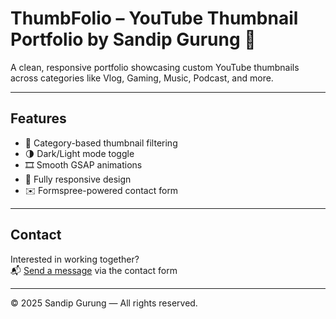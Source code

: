 # ThumbFolio – YouTube Thumbnail Portfolio by Sandip Gurung 🎨

A clean, responsive portfolio showcasing custom YouTube thumbnails across categories like Vlog, Gaming, Music, Podcast, and more.

---

## Features

- 🎯 Category-based thumbnail filtering  
- 🌗 Dark/Light mode toggle  
- 🎞️ Smooth GSAP animations  
- 📱 Fully responsive design  
- ✉️ Formspree-powered contact form  

---

## Contact

Interested in working together?  
📬 [Send a message](https://formspree.io/f/xqabwvel) via the contact form

---

© 2025 Sandip Gurung — All rights reserved.

